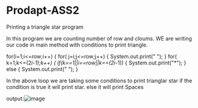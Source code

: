 # Prodapt-ASS2

Printing a triangle star program

In this program we are counting number of row and cloums.
WE are writing our code in main method with conditions to print triangle.



for(i=1;i<=row;i++)
{
for( j=i;j<=row;j++)
{
System.out.print(" ");
}
for( k=1;k<=(2*i-1);k++)
{
if(k==1||i==row||k==(2*i-1))
{
System.out.print("*");
}
else
{
System.out.print(" ");
}


In the above loop we are taking some conditions to print trianglar star
if the condition is true it will print star.
else it will print Spaces

output:![image](https://user-images.githubusercontent.com/76723039/118450272-a4ac1480-b711-11eb-8b87-058c60cde30d.png)
